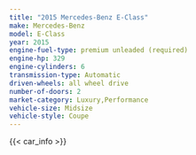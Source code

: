 ```yaml
---
title: "2015 Mercedes-Benz E-Class"
make: Mercedes-Benz
model: E-Class
year: 2015
engine-fuel-type: premium unleaded (required)
engine-hp: 329
engine-cylinders: 6
transmission-type: Automatic
driven-wheels: all wheel drive
number-of-doors: 2
market-category: Luxury,Performance
vehicle-size: Midsize
vehicle-style: Coupe
---
```


{{< car_info >}}
